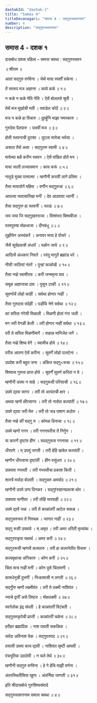 ```yaml
---
dashakId: "dashak-1"
title: "Samas 4"
titleDevanagari: "समास 4 - सद्गुरुस्तवननाम"
number: 4
description: "सद्गुरुस्तवननाम"
---
```


## समास 4 - दशक १

दासबोध दशक पहिला – समास चवथा : सद्गुरुस्तवन

॥ श्रीराम ॥

आतां सद्गुरु वर्णवेना । जेथें माया स्पर्शों सकेना ।

तें स्वरूप मज अज्ञाना । काये कळे ॥ १॥

न कळे न कळे नेति नेति । ऐसें बोलतसे श्रुती ।

तेथें मज मूर्खाची मती । पवाडेल कोठें ॥ २॥

मज न कळे हा विचारु । दुर्ह्हूनि माझा नमस्कारु ।

गुरुदेवा पैलपारु । पाववीं मज ॥ ३॥

होती स्तवनाची दुराशा । तुटला मायेचा भर्वसा ।

असाल तैसे असा । सद्गुलरु स्वामी ॥ ४॥

मायेच्या बळें करीन स्तवन । ऐसें वांछित होतें मन ।

माया जाली लज्यायमान । काय करूं ॥ ५॥

नातुडे मुख्य परमात्मा । म्हणौनी करावी लागे प्रतिमा ।

तैसा मायायोगें महिमा । वर्णीन सद्गुुरूचा ॥ ६॥

आपल्या भावासारिखा मनीं । देव आठवावा ध्यानीं ।

तैसा सद्गुारु हा स्तवनीं । स्तऊं ॥ ७॥

जय जया जि सद्गुखरुराजा । विश्वंभरा बिश्वबीजा ।

परमपुरुषा मोक्षध्वजा । दीनबंधु ॥ ८॥

तुझीयेन अभयंकरें । अनावर माया हे वोसरे ।

जैसें सूर्यप्रकाशें अंधारें । पळोन जाये ॥ ९॥

आदित्यें अंधकार निवारे । परंतु मागुतें ब्रह्मांड भरे ।

नीसी जालियां नंतरें । पुन्हां काळोखें ॥ १०॥

तैसा नव्हे स्वामीराव । करी जन्ममृत्य वाव ।

समूळ अज्ञानाचा ठाव । पुसून टाकी ॥ ११॥

सुवर्णाचें लोहो कांहीं । सर्वथा होणार नाहीं ।

तैसा गुरुदास संदेहीं । पडोंचि नेणे सर्वथा ॥ १२॥

कां सरिता गंगेसी मिळाली । मिळणी होतां गंगा जली ।

मग जरी वेगळी केली । तरी होणार नाहीं सर्वथा ॥ १३॥

परी ते सरिता मिळणीमागें । वाहाळ मानिजेत जगें ।

तैसा नव्हे शिष्य वेगें । स्वामीच होये ॥ १४॥

परीस आपणा ऐसें करीना । सुवर्णें लोहो पालटेना ।

उपदेश करी बहुत जना । अंकित सद्गु<रूचा ॥ १५॥

शिष्यास गुरुत्व प्राप्त होये । सुवर्णें सुवर्ण करितां न ये ।

म्हणौनी उपमा न साहे । सद्गु्रूसी परिसाची ॥ १६॥

उपमे द्यावा सागर । तरी तो अत्यंतची क्षार ।

अथवा म्हणों क्षीरसागर । तरी तो नासेल कल्पांतीं ॥ १७॥

उपमे द्यावा जरी मेरु । तरी तो जड पाषाण कठोरु ।

तैसा नव्हे कीं सद्गु रु । कोमळ दिनाचा ॥ १८॥

उपमे म्हणों गगन । तरी गगनापरीस तें निर्गुण ।

या कारणें दृष्टांत हीण । सदद्गुरूस गगनाचा ॥ १९॥

धीरपणे । म् उपमूं जगती । तरी हेहि खचेल कल्पांतीं ।

म्हणौन धीरत्वास दृष्टांतीं । हीण वसुंधरा ॥ २०॥

उपमावा गभस्ती । तरी गभस्तीचा प्रकाश किती ।

शास्त्रें मर्यादा बोलती । सद्गुचरु अमर्याद ॥ २१॥

म्हणौनी उपमे उणा दिनकर । सद्गुfरुज्ञानप्रकाश थोर ।

उपमावा फणीवर । तरी तोहि भारवाही ॥ २२॥

उपमे द्यावें जळ । तरी तें काळांतरीं आटेल सकळ ।

सद्गुसरुरूप तें निश्चळ । जाणार नाहीं ॥ २३॥

सद्गु रूसी उपमावे । म् अमृत । तरी अमर धरिती मृत्यपंथ ।

सद्गुररुकृपा यथार्थ । अमर करी ॥ २४॥

सद्गुररूसी म्हणावें कल्पतरु । तरी हा कल्पनेतीत विचारु ।

कल्पवृक्षाचा अंगिकारु । कोण करी ॥ २५॥

चिंता मात्र नाहीं मनीं । कोण पुसे चिंतामणी ।

कामधेनूचीं दुभणीं । निःकामासी न लगती ॥ २६॥

सद्गुीरु म्हणों लक्ष्मीवंत । तरी ते लक्ष्मी नाशिवंत ।

ज्याचे द्वारीं असे तिष्टत । मोक्षलक्ष्मी ॥ २७॥

स्वर्गलोक इंद्र संपती । हे काळांतरीं विटंबती ।

सद्गुतरुकृपेची प्राप्ती । काळांतरीं चळेना ॥ २८॥

हरीहर ब्रह्मादिक । नाश पावती सकळिक ।

सर्वदा अविनाश येक । सद्गुवरुपद ॥ २९॥

तयासी उपमा काय द्यावी । नाशिवंत सृष्टी आघवी ।

पंचभूतिक उठाठेवी । न चले तेथें ॥ ३०॥

म्हणौनी सद्गुरु वर्णवेना । हे गे हेचि माझी वर्णना ।

अंतरस्थितीचिया खुणा । अंतर्निष्ठ जाणती ॥ ३१॥

इति श्रीदासबोधे गुरुशिष्यसंवादे

सद्गुरुस्तवननाम समास चवथा ॥ ४॥

